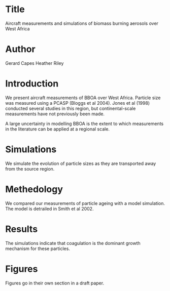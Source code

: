 # Title 
Aircraft measurements and simulations of biomass burning aerosols over West Africa

# Author
Gerard Capes
Heather Riley

# Introduction
We present aircraft measurements of BBOA over West Africa.
Particle size was measured using a PCASP (Bloggs et al 2004).
Jones et al (1998) conducted several studies in this region,
but continental-scale measurements have not previously been made.

A large uncertainty in modelling BBOA is the extent to which
measurements in the literature can be applied at a regional scale.

# Simulations
We simulate the evolution of particle sizes as they are transported
away from the source region.

# Methedology

We compared our measurements of particle ageing with a model simulation.
The model is detrailed in Smith et al 2002.

# Results

The simulations indicate that coagulation is the dominant growth 
mechanism for these particles.

# Figures
Figures go in their own section in a draft paper.